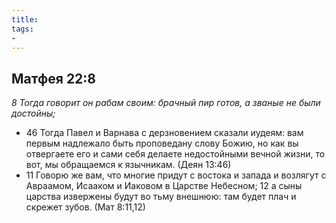 ```yaml
---
title: 
tags: 
- 
---
```


## Матфея 22:8

*8 Тогда говорит он рабам своим: брачный пир готов, а званые не были достойны;*

- 46 Тогда Павел и Варнава с дерзновением сказали иудеям: вам первым надлежало быть проповедану слову Божию, но как вы отвергаете его и сами себя делаете недостойными вечной жизни, то вот, мы обращаемся к язычникам. (Деян 13:46)
- 11 Говорю же вам, что многие придут с востока и запада и возлягут с Авраамом, Исааком и Иаковом в Царстве Небесном; 12 а сыны царства извержены будут во тьму внешнюю: там будет плач и скрежет зубов. (Мат 8:11,12)
